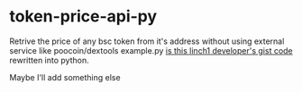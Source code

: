 # token-price-api-py

Retrive the price of any bsc token from it's address without using external service like poocoin/dextools
example.py [is this linch1 developer's gist code](https://gist.github.com/Linch1/ede03999f483f2b1d5fcac9e8b312f2c) rewritten into python.

Maybe I'll add something else